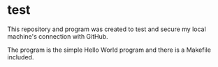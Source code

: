 # test
This repository and program was created to test and secure my local machine's connection with GitHub.

The program is the simple Hello World program and there is a Makefile included.
